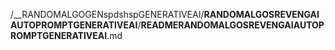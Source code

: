/__RANDOMALGOGENspdshspGENERATIVEAI/__RANDOMALGOSREVENGAIAUTOPROMPTGENERATIVEAI__/__READMERANDOMALGOSREVENGAIAUTOPROMPTGENERATIVEAI__.md
